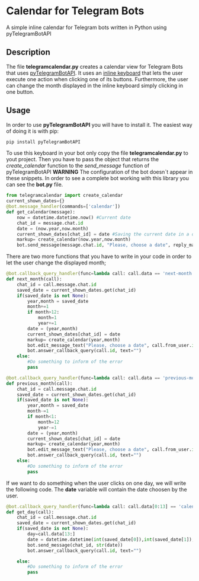 # Calendar for Telegram Bots
A simple inline calendar for Telegram bots written in Python using pyTelegramBotAPI
## Description
The file **telegramcalendar.py** creates a calendar view for Telegram Bots that uses [pyTelegramBotAPI](https://github.com/eternnoir/pyTelegramBotAPI). It uses an [inline keyboard](https://core.telegram.org/bots/2-0-intro) that lets the user execute one action when clicking one of its buttons.
Furthermore, the user can change the month displayed in the inline keyboard simply clicking in one button.

## Usage
In order to use **pyTelegramBotAPI** you will have to install it. The easiest way of doing it is with pip:
```bash
pip install pyTelegramBotAPI
```
To use this keyboard in your bot only copy the file **telegramcalendar.py** to yout project.
Then you have to pass the object that returns the *create_calendar* function to the *send_message* function of pyTelegramBotAPI
**WARNING** The configuration of the bot doesn´t appear in these snippets. In order to see a complete bot working with this library you can see the **bot.py** file.

```python
from telegramcalendar import create_calendar
current_shown_dates={}
@bot.message_handler(commands=['calendar'])
def get_calendar(message):
    now = datetime.datetime.now() #Current date
    chat_id = message.chat.id
    date = (now.year,now.month)
    current_shown_dates[chat_id] = date #Saving the current date in a dict
    markup= create_calendar(now.year,now.month)
    bot.send_message(message.chat.id, "Please, choose a date", reply_markup=markup)
```
There are two more functions that you have to write in your code in order to let the user change the displayed month;
```python
@bot.callback_query_handler(func=lambda call: call.data == 'next-month')
def next_month(call):
    chat_id = call.message.chat.id
    saved_date = current_shown_dates.get(chat_id)
    if(saved_date is not None):
        year,month = saved_date
        month+=1
        if month>12:
            month=1
            year+=1
        date = (year,month)
        current_shown_dates[chat_id] = date
        markup= create_calendar(year,month)
        bot.edit_message_text("Please, choose a date", call.from_user.id, call.message.message_id, reply_markup=markup)
        bot.answer_callback_query(call.id, text="")
    else:
        #Do something to inform of the error
        pass

@bot.callback_query_handler(func=lambda call: call.data == 'previous-month')
def previous_month(call):
    chat_id = call.message.chat.id
    saved_date = current_shown_dates.get(chat_id)
    if(saved_date is not None):
        year,month = saved_date
        month-=1
        if month<1:
            month=12
            year-=1
        date = (year,month)
        current_shown_dates[chat_id] = date
        markup= create_calendar(year,month)
        bot.edit_message_text("Please, choose a date", call.from_user.id, call.message.message_id, reply_markup=markup)
        bot.answer_callback_query(call.id, text="")
    else:
        #Do something to inform of the error
        pass

```
If we want to do something when the user clicks on one day, we will write the following code. The **date** variable will contain the date choosen by the user.
```python
@bot.callback_query_handler(func=lambda call: call.data[0:13] == 'calendar-day-')
def get_day(call):
    chat_id = call.message.chat.id
    saved_date = current_shown_dates.get(chat_id)
    if(saved_date is not None):
        day=call.data[13:]
        date = datetime.datetime(int(saved_date[0]),int(saved_date[1]),int(day),0,0,0)
        bot.send_message(chat_id, str(date))
        bot.answer_callback_query(call.id, text="")

    else:
        #Do something to inform of the error
        pass

```
